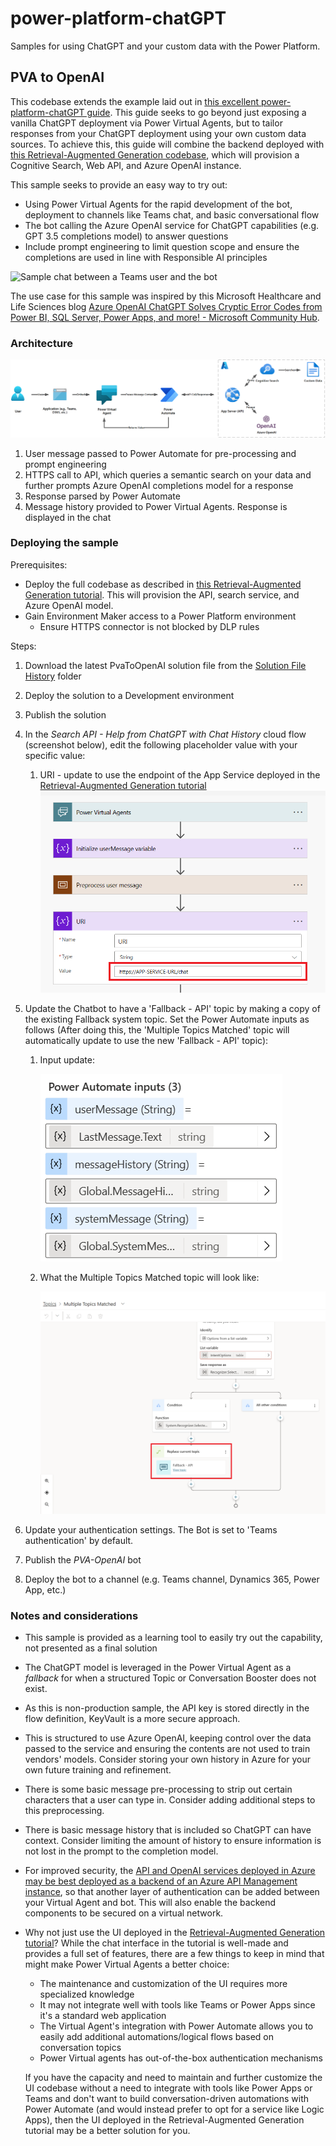 # power-platform-chatGPT

Samples for using ChatGPT and your custom data with the Power Platform.

## PVA to OpenAI

This codebase extends the example laid out in [this excellent power-platform-chatGPT guide](https://github.com/mathyousee/power-platform-chatGPT). This guide seeks to go beyond just exposing a vanilla ChatGPT deployment via Power Virtual Agents, but to tailor responses from your ChatGPT deployment using your own custom data sources. To achieve this, this guide will combine the backend deployed with [this Retrieval-Augmented Generation codebase](https://github.com/Azure-Samples/azure-search-openai-demo), which will provision a Cognitive Search, Web API, and Azure OpenAI instance.

This sample seeks to provide an easy way to try out:

- Using Power Virtual Agents for the rapid development of the bot, deployment to channels like Teams chat, and basic conversational flow
- The bot calling the Azure OpenAI service for ChatGPT capabilities (e.g. GPT 3.5 completions model) to answer questions
- Include prompt engineering to limit question scope and ensure the completions are used in line with Responsible AI principles

![Sample chat between a Teams user and the bot](./images/buster-bot-sample.png)

The use case for this sample was inspired by this Microsoft Healthcare and Life Sciences blog [Azure OpenAI ChatGPT Solves Cryptic Error Codes from Power BI, SQL Server, Power Apps, and more! - Microsoft Community Hub](https://techcommunity.microsoft.com/t5/healthcare-and-life-sciences/azure-openai-chatgpt-solves-cryptic-error-codes-from-power-bi/ba-p/3803661).

### Architecture

![Architecture using Power Virtual Agents, Power Automate, and Azure OpenAI Service](./images/OpenAI_Chatbot_PVA.png)

1. User message passed to Power Automate for pre-processing and prompt engineering
2. HTTPS call to API, which queries a semantic search on your data and further prompts Azure OpenAI completions model for a response
3. Response parsed by Power Automate
4. Message history provided to Power Virtual Agents. Response is displayed in the chat

### Deploying the sample

Prerequisites:

- Deploy the full codebase as described in [this Retrieval-Augmented Generation tutorial](https://github.com/Azure-Samples/azure-search-openai-demo). This will provision the API, search service, and Azure OpenAI model.
- Gain Environment Maker access to a Power Platform environment
  - Ensure HTTPS connector is not blocked by DLP rules

Steps:

1. Download the latest PvaToOpenAI solution file from the [Solution File History](/solution-file-history/) folder
2. Deploy the solution to a Development environment
3. Publish the solution
4. In the _Search API - Help from ChatGPT with Chat History_ cloud flow (screenshot below), edit the following placeholder value with your specific value:

   1. URI - update to use the endpoint of the App Service deployed in the [Retrieval-Augmented Generation tutorial](https://github.com/Azure-Samples/azure-search-openai-demo)
      ![Screenshot depicting the steps of the sample cloud flow where customer-specific values are required](./images/uri-update.png)

5. Update the Chatbot to have a 'Fallback - API' topic by making a copy of the existing Fallback system topic. Set the Power Automate inputs as follows (After doing this, the 'Multiple Topics Matched' topic will automatically update to use the new 'Fallback - API' topic):

   1. Input update:

      ![Power Automate inputs](./images/input-update.png)

   2. What the Multiple Topics Matched topic will look like:

      ![Multiple Topics Matched](./images/topic-update.png)

6. Update your authentication settings. The Bot is set to 'Teams authentication' by default.
7. Publish the _PVA-OpenAI_ bot
8. Deploy the bot to a channel (e.g. Teams channel, Dynamics 365, Power App, etc.)

### Notes and considerations

- This sample is provided as a learning tool to easily try out the capability, not presented as a final solution
- The ChatGPT model is leveraged in the Power Virtual Agent as a _fallback_ for when a structured Topic or Conversation Booster does not exist.
- As this is non-production sample, the API key is stored directly in the flow definition, KeyVault is a more secure approach.
- This is structured to use Azure OpenAI, keeping control over the data passed to the service and ensuring the contents are not used to train vendors' models. Consider storing your own history in Azure for your own future training and refinement.
- There is some basic message pre-processing to strip out certain characters that a user can type in. Consider adding additional steps to this preprocessing.
- There is basic message history that is included so ChatGPT can have context. Consider limiting the amount of history to ensure information is not lost in the prompt to the completion model.
- For improved security, the [API and OpenAI services deployed in Azure may be best deployed as a backend of an Azure API Management instance](https://github.com/Azure-Samples/openai-python-enterprise-logging), so that another layer of authentication can be added between your Virtual Agent and bot. This will also enable the backend components to be secured on a virtual network.
- Why not just use the UI deployed in the [Retrieval-Augmented Generation tutorial](https://github.com/Azure-Samples/azure-search-openai-demo)? While the chat interface in the tutorial is well-made and provides a full set of features, there are a few things to keep in mind that might make Power Virtual Agents a better choice:
  - The maintenance and customization of the UI requires more specialized knowledge
  - It may not integrate well with tools like Teams or Power Apps since it's a standard web application
  - The Virtual Agent's integration with Power Automate allows you to easily add additional automations/logical flows based on conversation topics
  - Power Virtual agents has out-of-the-box authentication mechanisms

  If you have the capacity and need to maintain and further customize the UI codebase without a need to integrate with tools like Power Apps or Teams and don't want to build conversation-driven automations with Power Automate (and would instead prefer to opt for a service like Logic Apps), then the UI deployed in the Retrieval-Augmented Generation tutorial may be a better solution for you.
